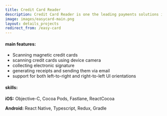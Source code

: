 ```yaml
---
title: Credit Card Reader
description: Credit Card Reader is one the leading payments solutions in Israel that lets small business opperate quick payments. We built both iOS and Android version of the application and successfully faced the challange of integration with various custom hardware, including magnetic card swipers.
image: images/easycard-main.png
layout: details_projects
redirect_from: /easy-card
---
```


<div class="div-block-project_mainfeature">
    <h4 class="mainfeatures_heading">main features:</h4>
<div class="rich-text-project_mainfeature w-richtext" markdown="1">

* Scanning magnetic credit cards
* scanning credit cards using device camera
* collecting electronic signature
* generating receipts and sending them via email
* support for both left-to-right and right-to-left UI orientations


</div>
</div>
<div class="div-block-project_mainfeature">
    <h4 class="mainfeatures_heading">skills:</h4>
<div class="rich-text-project_mainfeature w-richtext" markdown="1">

**iOS:** Objective-C, Cocoa Pods, Fastlane, ReactCocoa

**Android:** React Native, Typescript, Redux, Gradle

</div>
</div>
